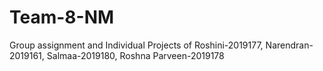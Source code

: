 # Team-8-NM
Group assignment and Individual Projects of Roshini-2019177, Narendran-2019161, Salmaa-2019180, Roshna Parveen-2019178
